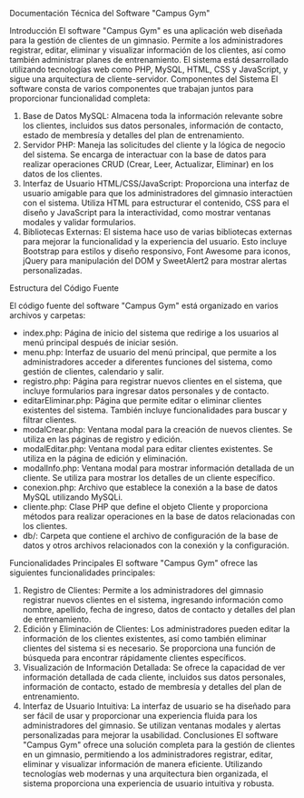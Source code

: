 Documentación Técnica del Software "Campus Gym"

Introducción
El software "Campus Gym" es una aplicación web diseñada para la gestión de clientes de un gimnasio. Permite a los administradores registrar, editar, eliminar y visualizar información de los clientes, así como también administrar planes de entrenamiento. El sistema está desarrollado utilizando tecnologías web como PHP, MySQL, HTML, CSS y JavaScript, y sigue una arquitectura de cliente-servidor.
Componentes del Sistema
El software consta de varios componentes que trabajan juntos para proporcionar funcionalidad completa:
1.	Base de Datos MySQL: Almacena toda la información relevante sobre los clientes, incluidos sus datos personales, información de contacto, estado de membresía y detalles del plan de entrenamiento.
2.	Servidor PHP: Maneja las solicitudes del cliente y la lógica de negocio del sistema. Se encarga de interactuar con la base de datos para realizar operaciones CRUD (Crear, Leer, Actualizar, Eliminar) en los datos de los clientes.
3.	Interfaz de Usuario HTML/CSS/JavaScript: Proporciona una interfaz de usuario amigable para que los administradores del gimnasio interactúen con el sistema. Utiliza HTML para estructurar el contenido, CSS para el diseño y JavaScript para la interactividad, como mostrar ventanas modales y validar formularios.
4.	Bibliotecas Externas: El sistema hace uso de varias bibliotecas externas para mejorar la funcionalidad y la experiencia del usuario. Esto incluye Bootstrap para estilos y diseño responsivo, Font Awesome para iconos, jQuery para manipulación del DOM y SweetAlert2 para mostrar alertas personalizadas.

Estructura del Código Fuente


El código fuente del software "Campus Gym" está organizado en varios archivos y carpetas:
- index.php: Página de inicio del sistema que redirige a los usuarios al menú principal después de iniciar sesión.
-	menu.php: Interfaz de usuario del menú principal, que permite a los administradores acceder a diferentes funciones del sistema, como gestión de clientes, calendario y salir.
-	registro.php: Página para registrar nuevos clientes en el sistema, que incluye formularios para ingresar datos personales y de contacto.
-	editarEliminar.php: Página que permite editar o eliminar clientes existentes del sistema. También incluye funcionalidades para buscar y filtrar clientes.
-	modalCrear.php: Ventana modal para la creación de nuevos clientes. Se utiliza en las páginas de registro y edición.
-	modalEditar.php: Ventana modal para editar clientes existentes. Se utiliza en la página de edición y eliminación.
-	modalInfo.php: Ventana modal para mostrar información detallada de un cliente. Se utiliza para mostrar los detalles de un cliente específico.
-	conexion.php: Archivo que establece la conexión a la base de datos MySQL utilizando MySQLi.
-	cliente.php: Clase PHP que define el objeto Cliente y proporciona métodos para realizar operaciones en la base de datos relacionadas con los clientes.
-	db/: Carpeta que contiene el archivo de configuración de la base de datos y otros archivos relacionados con la conexión y la configuración.


Funcionalidades Principales
El software "Campus Gym" ofrece las siguientes funcionalidades principales:
1.	Registro de Clientes: Permite a los administradores del gimnasio registrar nuevos clientes en el sistema, ingresando información como nombre, apellido, fecha de ingreso, datos de contacto y detalles del plan de entrenamiento.
2.	Edición y Eliminación de Clientes: Los administradores pueden editar la información de los clientes existentes, así como también eliminar clientes del sistema si es necesario. Se proporciona una función de búsqueda para encontrar rápidamente clientes específicos.
3.	Visualización de Información Detallada: Se ofrece la capacidad de ver información detallada de cada cliente, incluidos sus datos personales, información de contacto, estado de membresía y detalles del plan de entrenamiento.
4.	Interfaz de Usuario Intuitiva: La interfaz de usuario se ha diseñado para ser fácil de usar y proporcionar una experiencia fluida para los administradores del gimnasio. Se utilizan ventanas modales y alertas personalizadas para mejorar la usabilidad.
Conclusiones
El software "Campus Gym" ofrece una solución completa para la gestión de clientes en un gimnasio, permitiendo a los administradores registrar, editar, eliminar y visualizar información de manera eficiente. Utilizando tecnologías web modernas y una arquitectura bien organizada, el sistema proporciona una experiencia de usuario intuitiva y robusta.
